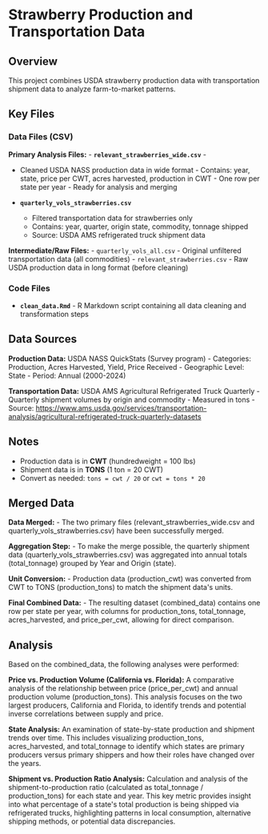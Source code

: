 # Strawberry Production and Transportation Data

## Overview

This project combines USDA strawberry production data with
transportation shipment data to analyze farm-to-market patterns.

## Key Files

### Data Files (CSV)

**Primary Analysis Files:** - **`relevant_strawberries_wide.csv`** -
- Cleaned USDA NASS production data in wide format -
Contains: year, state, price per CWT, acres harvested, production in
CWT - One row per state per year - Ready for analysis and merging

-   **`quarterly_vols_strawberries.csv`** 
    -   Filtered transportation data for strawberries only
    -   Contains: year, quarter, origin state, commodity, tonnage
        shipped
    -   Source: USDA AMS refrigerated truck shipment data

**Intermediate/Raw Files:** - `quarterly_vols_all.csv` - Original
unfiltered transportation data (all commodities) -
`relevant_strawberries.csv` - Raw USDA production data in long format
(before cleaning)

### Code Files

-   **`clean_data.Rmd`** - R Markdown script containing all data
    cleaning and transformation steps

## Data Sources

**Production Data:** USDA NASS QuickStats (Survey program) - Categories:
Production, Acres Harvested, Yield, Price Received - Geographic Level:
State - Period: Annual (2000-2024)

**Transportation Data:** USDA AMS Agricultural Refrigerated Truck
Quarterly - Quarterly shipment volumes by origin and commodity -
Measured in tons - Source:
<https://www.ams.usda.gov/services/transportation-analysis/agricultural-refrigerated-truck-quarterly-datasets>

## Notes

-   Production data is in **CWT** (hundredweight = 100 lbs)
-   Shipment data is in **TONS** (1 ton = 20 CWT)
-   Convert as needed: `tons = cwt / 20` or `cwt = tons * 20`

## Merged Data

**Data Merged:** - The two primary files (relevant_strawberries_wide.csv
and quarterly_vols_strawberries.csv) have been successfully merged.

**Aggregation Step:** - To make the merge possible, the quarterly
shipment data (quarterly_vols_strawberries.csv) was aggregated into
annual totals (total_tonnage) grouped by Year and Origin (state).

**Unit Conversion:** - Production data (production_cwt) was converted
from CWT to TONS (production_tons) to match the shipment data's units.

**Final Combined Data:** - The resulting dataset (combined_data)
contains one row per state per year, with columns for production_tons,
total_tonnage, acres_harvested, and price_per_cwt, allowing for direct
comparison.

## Analysis

Based on the combined_data, the following analyses were performed:

**Price vs. Production Volume (California vs. Florida):** A comparative
analysis of the relationship between price (price_per_cwt) and annual
production volume (production_tons). This analysis focuses on the two
largest producers, California and Florida, to identify trends and
potential inverse correlations between supply and price.

**State Analysis:** An examination of state-by-state production and
shipment trends over time. This includes visualizing production_tons,
acres_harvested, and total_tonnage to identify which states are primary
producers versus primary shippers and how their roles have changed over
the years.

**Shipment vs. Production Ratio Analysis:** Calculation and analysis of
the shipment-to-production ratio (calculated as total_tonnage /
production_tons) for each state and year. This key metric provides
insight into what percentage of a state's total production is being
shipped via refrigerated trucks, highlighting patterns in local
consumption, alternative shipping methods, or potential data
discrepancies.

